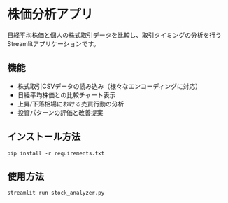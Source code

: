 # 株価分析アプリ

日経平均株価と個人の株式取引データを比較し、取引タイミングの分析を行うStreamlitアプリケーションです。

## 機能

- 株式取引CSVデータの読み込み（様々なエンコーディングに対応）
- 日経平均株価との比較チャート表示
- 上昇/下落相場における売買行動の分析
- 投資パターンの評価と改善提案

## インストール方法

```
pip install -r requirements.txt
```

## 使用方法

```
streamlit run stock_analyzer.py
```


